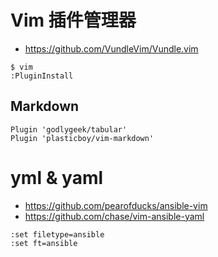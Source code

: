 
# Vim 插件管理器
- https://github.com/VundleVim/Vundle.vim

```
$ vim
:PluginInstall
```

## Markdown
```
Plugin 'godlygeek/tabular'
Plugin 'plasticboy/vim-markdown'
```


# yml & yaml
- https://github.com/pearofducks/ansible-vim
- https://github.com/chase/vim-ansible-yaml

```
:set filetype=ansible
:set ft=ansible
```
